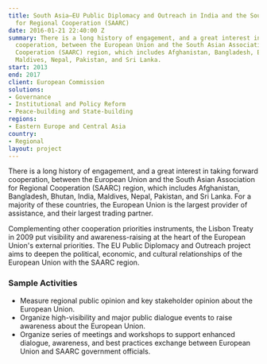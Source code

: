 ```yaml
---
title: South Asia—EU Public Diplomacy and Outreach in India and the South Asian Association
  for Regional Cooperation (SAARC)
date: 2016-01-21 22:40:00 Z
summary: There is a long history of engagement, and a great interest in taking forward
  cooperation, between the European Union and the South Asian Association for Regional
  Cooperation (SAARC) region, which includes Afghanistan, Bangladesh, Bhutan, India,
  Maldives, Nepal, Pakistan, and Sri Lanka.
start: 2013
end: 2017
client: European Commission
solutions:
- Governance
- Institutional and Policy Reform
- Peace-building and State-building
regions:
- Eastern Europe and Central Asia
country:
- Regional
layout: project
---
```


There is a long history of engagement, and a great interest in taking forward cooperation, between the European Union and the South Asian Association for Regional Cooperation (SAARC) region, which includes Afghanistan, Bangladesh, Bhutan, India, Maldives, Nepal, Pakistan, and Sri Lanka. For a majority of these countries, the European Union is the largest provider of assistance, and their largest trading partner.

Complementing other cooperation priorities instruments, the Lisbon Treaty in 2009 put visibility and awareness-raising at the heart of the European Union's external priorities. The EU Public Diplomacy and Outreach project aims to deepen the political, economic, and cultural relationships of the European Union with the SAARC region.

###  Sample Activities

* Measure regional public opinion and key stakeholder opinion about the European Union.
* Organize high-visibility and major public dialogue events to raise awareness about the European Union.
* Organize series of meetings and workshops to support enhanced dialogue, awareness, and best practices exchange between European Union and SAARC government officials.
